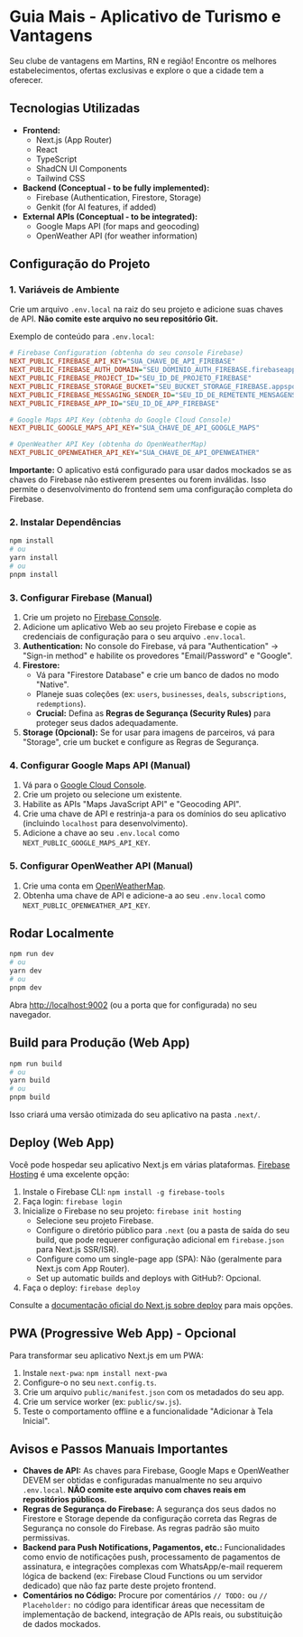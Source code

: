 # Guia Mais - Aplicativo de Turismo e Vantagens

Seu clube de vantagens em Martins, RN e região! Encontre os melhores estabelecimentos, ofertas exclusivas e explore o que a cidade tem a oferecer.

## Tecnologias Utilizadas

*   **Frontend:**
    *   Next.js (App Router)
    *   React
    *   TypeScript
    *   ShadCN UI Components
    *   Tailwind CSS
*   **Backend (Conceptual - to be fully implemented):**
    *   Firebase (Authentication, Firestore, Storage)
    *   Genkit (for AI features, if added)
*   **External APIs (Conceptual - to be integrated):**
    *   Google Maps API (for maps and geocoding)
    *   OpenWeather API (for weather information)

## Configuração do Projeto

### 1. Variáveis de Ambiente

Crie um arquivo `.env.local` na raiz do seu projeto e adicione suas chaves de API. **Não comite este arquivo no seu repositório Git.**

Exemplo de conteúdo para `.env.local`:

```ini
# Firebase Configuration (obtenha do seu console Firebase)
NEXT_PUBLIC_FIREBASE_API_KEY="SUA_CHAVE_DE_API_FIREBASE"
NEXT_PUBLIC_FIREBASE_AUTH_DOMAIN="SEU_DOMINIO_AUTH_FIREBASE.firebaseapp.com"
NEXT_PUBLIC_FIREBASE_PROJECT_ID="SEU_ID_DE_PROJETO_FIREBASE"
NEXT_PUBLIC_FIREBASE_STORAGE_BUCKET="SEU_BUCKET_STORAGE_FIREBASE.appspot.com"
NEXT_PUBLIC_FIREBASE_MESSAGING_SENDER_ID="SEU_ID_DE_REMETENTE_MENSAGENS_FIREBASE"
NEXT_PUBLIC_FIREBASE_APP_ID="SEU_ID_DE_APP_FIREBASE"

# Google Maps API Key (obtenha do Google Cloud Console)
NEXT_PUBLIC_GOOGLE_MAPS_API_KEY="SUA_CHAVE_DE_API_GOOGLE_MAPS"

# OpenWeather API Key (obtenha do OpenWeatherMap)
NEXT_PUBLIC_OPENWEATHER_API_KEY="SUA_CHAVE_DE_API_OPENWEATHER"
```

**Importante:** O aplicativo está configurado para usar dados mockados se as chaves do Firebase não estiverem presentes ou forem inválidas. Isso permite o desenvolvimento do frontend sem uma configuração completa do Firebase.

### 2. Instalar Dependências

```bash
npm install
# ou
yarn install
# ou
pnpm install
```

### 3. Configurar Firebase (Manual)

1.  Crie um projeto no [Firebase Console](https://console.firebase.google.com/).
2.  Adicione um aplicativo Web ao seu projeto Firebase e copie as credenciais de configuração para o seu arquivo `.env.local`.
3.  **Authentication:** No console do Firebase, vá para "Authentication" -> "Sign-in method" e habilite os provedores "Email/Password" e "Google".
4.  **Firestore:**
    *   Vá para "Firestore Database" e crie um banco de dados no modo "Native".
    *   Planeje suas coleções (ex: `users`, `businesses`, `deals`, `subscriptions`, `redemptions`).
    *   **Crucial:** Defina as **Regras de Segurança (Security Rules)** para proteger seus dados adequadamente.
5.  **Storage (Opcional):** Se for usar para imagens de parceiros, vá para "Storage", crie um bucket e configure as Regras de Segurança.

### 4. Configurar Google Maps API (Manual)
1.  Vá para o [Google Cloud Console](https://console.cloud.google.com/).
2.  Crie um projeto ou selecione um existente.
3.  Habilite as APIs "Maps JavaScript API" e "Geocoding API".
4.  Crie uma chave de API e restrinja-a para os domínios do seu aplicativo (incluindo `localhost` para desenvolvimento).
5.  Adicione a chave ao seu `.env.local` como `NEXT_PUBLIC_GOOGLE_MAPS_API_KEY`.

### 5. Configurar OpenWeather API (Manual)
1.  Crie uma conta em [OpenWeatherMap](https://openweathermap.org/).
2.  Obtenha uma chave de API e adicione-a ao seu `.env.local` como `NEXT_PUBLIC_OPENWEATHER_API_KEY`.

## Rodar Localmente

```bash
npm run dev
# ou
yarn dev
# ou
pnpm dev
```

Abra [http://localhost:9002](http://localhost:9002) (ou a porta que for configurada) no seu navegador.

## Build para Produção (Web App)

```bash
npm run build
# ou
yarn build
# ou
pnpm build
```
Isso criará uma versão otimizada do seu aplicativo na pasta `.next/`.

## Deploy (Web App)

Você pode hospedar seu aplicativo Next.js em várias plataformas. [Firebase Hosting](https://firebase.google.com/docs/hosting) é uma excelente opção:

1.  Instale o Firebase CLI: `npm install -g firebase-tools`
2.  Faça login: `firebase login`
3.  Inicialize o Firebase no seu projeto: `firebase init hosting`
    *   Selecione seu projeto Firebase.
    *   Configure o diretório público para `.next` (ou a pasta de saída do seu build, que pode requerer configuração adicional em `firebase.json` para Next.js SSR/ISR).
    *   Configure como um single-page app (SPA): Não (geralmente para Next.js com App Router).
    *   Set up automatic builds and deploys with GitHub?: Opcional.
4.  Faça o deploy: `firebase deploy`

Consulte a [documentação oficial do Next.js sobre deploy](https://nextjs.org/docs/deployment) para mais opções.

## PWA (Progressive Web App) - Opcional

Para transformar seu aplicativo Next.js em um PWA:
1.  Instale `next-pwa`: `npm install next-pwa`
2.  Configure-o no seu `next.config.ts`.
3.  Crie um arquivo `public/manifest.json` com os metadados do seu app.
4.  Crie um service worker (ex: `public/sw.js`).
5.  Teste o comportamento offline e a funcionalidade "Adicionar à Tela Inicial".

## Avisos e Passos Manuais Importantes

*   **Chaves de API:** As chaves para Firebase, Google Maps e OpenWeather DEVEM ser obtidas e configuradas manualmente no seu arquivo `.env.local`. **NÃO comite este arquivo com chaves reais em repositórios públicos.**
*   **Regras de Segurança do Firebase:** A segurança dos seus dados no Firestore e Storage depende da configuração correta das Regras de Segurança no console do Firebase. As regras padrão são muito permissivas.
*   **Backend para Push Notifications, Pagamentos, etc.:** Funcionalidades como envio de notificações push, processamento de pagamentos de assinatura, e integrações complexas com WhatsApp/e-mail requerem lógica de backend (ex: Firebase Cloud Functions ou um servidor dedicado) que não faz parte deste projeto frontend.
*   **Comentários no Código:** Procure por comentários `// TODO:` ou `// Placeholder:` no código para identificar áreas que necessitam de implementação de backend, integração de APIs reais, ou substituição de dados mockados.
